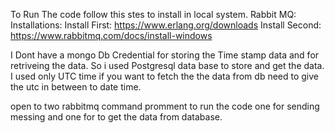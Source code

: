 To Run The  code follow this stes to install in local system.
Rabbit MQ:
Installations:
Install First:  https://www.erlang.org/downloads
Install  Second: https://www.rabbitmq.com/docs/install-windows

I Dont have a mongo Db Credential for storing the Time stamp data and for retriveing the data.
So i used Postgresql data base to store and get the data.
I used only UTC time if you want to fetch the the data from db need to give the utc in between to date time.

open to two rabbitmq command promment  to run the code one for sending messing and one for to get the data from database.
